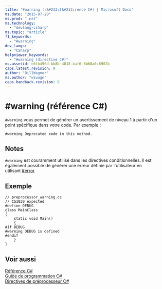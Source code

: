 ```yaml
---
title: "#warning (r&#233;f&#233;rence C#) | Microsoft Docs"
ms.date: "2015-07-20"
ms.prod: ".net"
ms.technology: 
  - "devlang-csharp"
ms.topic: "article"
f1_keywords: 
  - "#warning"
dev_langs: 
  - "CSharp"
helpviewer_keywords: 
  - "#warning (directive C#)"
ms.assetid: e6fb496d-bb8b-4018-baf6-5b60a0c8902b
caps.latest.revision: 9
author: "BillWagner"
ms.author: "wiwagn"
caps.handback.revision: 9
---
```

# #warning (r&#233;f&#233;rence C#)
`#warning` vous permet de générer un avertissement de niveau 1 à partir d'un point spécifique dans votre code.  Par exemple :  
  
```  
#warning Deprecated code in this method.  
```  
  
## Notes  
 `#warning` est couramment utilisé dans les directives conditionnelles.  Il est également possible de générer une erreur définie par l'utilisateur en utilisant [\#error](../../../csharp/language-reference/preprocessor-directives/preprocessor-error.md).  
  
## Exemple  
  
```  
// preprocessor_warning.cs  
// CS1030 expected  
#define DEBUG  
class MainClass   
{  
    static void Main()   
    {  
#if DEBUG  
#warning DEBUG is defined  
#endif  
    }  
}  
```  
  
## Voir aussi  
 [Référence C\#](../../../csharp/language-reference/index.md)   
 [Guide de programmation C\#](../../../csharp/programming-guide/index.md)   
 [Directives de préprocesseur C\#](../../../csharp/language-reference/preprocessor-directives/index.md)
